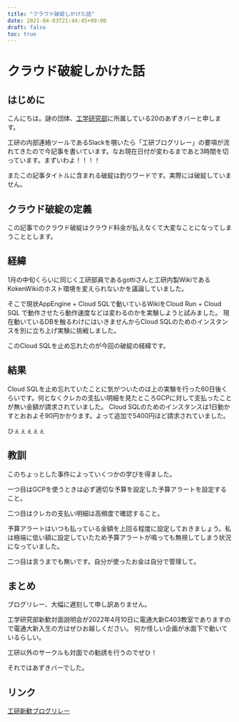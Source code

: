 ```yaml
---
title: "クラウド破綻しかけた話"
date: 2021-04-03T21:44:45+09:00
draft: false
toc: true
---
```


# クラウド破綻しかけた話

## はじめに

こんにちは。謎の団体、[工学研究部](https://www.koken.club.uec.ac.jp)に所属している20のあずきバーと申します。

工研の内部連絡ツールであるSlackを覗いたら「工研ブログリレー」の要項が流れてきたので今記事を書いています。なお現在日付が変わるまであと3時間を切っています。まずいわよ！！！！

またこの記事タイトルに含まれる破綻は釣りワードです。実際には破綻していません。

## クラウド破綻の定義

この記事でのクラウド破綻はクラウド料金が払えなくて大変なことになってしまうこととします。


## 経緯
1月の中旬くらいに同じく工研部員であるgottiさんと工研内製WikiであるKokenWikiのホスト環境を変えられないかを議論していました。

そこで現状AppEngine + Cloud SQLで動いているWikiをCloud Run + Cloud SQL で動作させたら動作速度などは変わるのかを実験しようと試みました。
現在動いているDBを触るわけにはいきませんからCloud SQLのためのインスタンスを別に立ち上げ実験に挑戦しました。

このCloud SQLを止め忘れたのが今回の破綻の経緯です。

## 結果

Cloud SQLを止め忘れていたことに気がついたのは上の実験を行った60日後くらいです。何となくクレカの支払い明細を見たところGCPに対して支払ったことが無い金額が請求されていました。
Cloud SQLのためのインスタンスは1日動かすとおおよそ90円かかります。よって追加で5400円ほど請求されていました。

ひぇぇぇぇぇ

## 教訓

このちょっとした事件によっていくつかの学びを得ました。

一つ目はGCPを使うときは必ず適切な予算を設定した予算アラートを設定すること。

二つ目はクレカの支払い明細は高頻度で確認すること。

予算アラートはいつも払っている金額を上回る程度に設定しておきましょう。私は極端に低い額に設定していたため予算アラートが鳴っても無視してしまう状況になっていました。

二つ目は言うまでも無いです。自分が使ったお金は自分で管理して。

## まとめ

ブログリレー、大幅に遅刻して申し訳ありません。

工学研究部新歓対面説明会が2022年4月10日に電通大新C403教室でありますので電通大新入生の方はぜひお越しください。
何か怪しい企画が水面下で動いているらしい。


工研以外のサークルも対面での勧誘を行うのでぜひ！

それではあずきバーでした。

## リンク

[工研新歓ブログリレー](https://gotti.dev/post/koken_blog_relay_2022_index)
